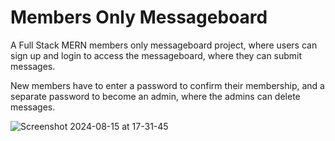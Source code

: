 # Members Only Messageboard

A Full Stack MERN members only messageboard project, where users can sign up and login to access the messageboard, where they can submit messages.

New members have to enter a password to confirm their membership, and a separate password to become an admin, where the admins can delete messages.

![Screenshot 2024-08-15 at 17-31-45 ](https://github.com/user-attachments/assets/8af37474-8896-4fa3-866d-e8ade26ddf54)
